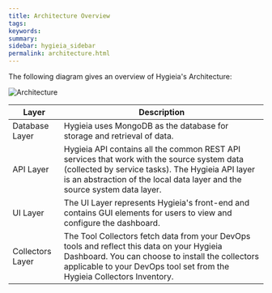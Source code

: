 ```yaml
---
title: Architecture Overview
tags:
keywords:
summary:
sidebar: hygieia_sidebar
permalink: architecture.html
---
```

The following diagram gives an overview of Hygieia's Architecture:

![Architecture](http://capitalone.github.io/Hygieia/media/images/architecture.png)

| Layer | Description |
|-------|-------------|
| Database Layer | Hygieia uses MongoDB as the database for storage and retrieval of data. |
| API Layer | Hygieia API contains all the common REST API services that work with the source system data (collected by service tasks). The Hygieia API layer is an abstraction of the local data layer and the source system data layer. |
| UI Layer | The UI Layer represents Hygieia's front-end and contains GUI elements for users to view and configure the dashboard. |
| Collectors Layer | The Tool Collectors fetch data from your DevOps tools and reflect this data on your Hygieia Dashboard. You can choose to install the collectors applicable to your DevOps tool set from the Hygieia Collectors Inventory. |



